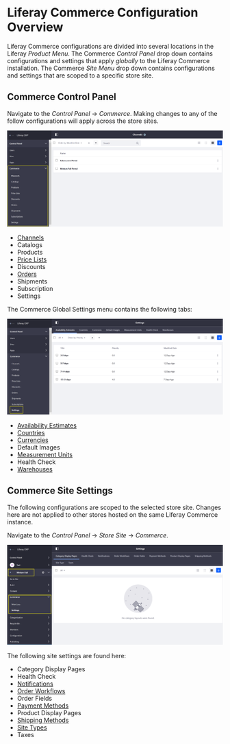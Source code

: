 # Liferay Commerce Configuration Overview

Liferay Commerce configurations are divided into several locations in the Liferay _Product Menu_. The Commerce _Control Panel_ drop down contains configurations and settings that apply _globally_ to the Liferay Commerce installation. The Commerce _Site Menu_ drop down contains configurations and settings that are scoped to a specific store site.

## Commerce Control Panel

Navigate to the _Control Panel_ → _Commerce_. Making changes to any of the follow configurations will apply across the store sites.

![Global Commerce Settings](./liferay-commerce-configuration-overview/images/01.png)

* [Channels](../catalog/managing-channels.md)
* Catalogs
* Products
* [Price Lists](../catalog/creating-a-price-list.md)
* Discounts
* [Orders](../sales/orders-menu.md)
* Shipments
* Subscription
* Settings

The Commerce Global Settings menu contains the following tabs:

![Commerce Global Settings Tab](./liferay-commerce-configuration-overview/images/02.png)

* [Availability Estimates](../catalog/availability-estimates.md)
* [Countries](../getting-started/country-options.md)
* [Currencies](../getting-started/currencies.md)
* Default Images
* [Measurement Units](../sales/measurement-units.md)
* Health Check
* [Warehouses](../../catalog/managing-inventory/warehouse-reference-guide/README.md)

## Commerce Site Settings

The following configurations are scoped to the selected store site. Changes here are not applied to other stores hosted on the same Liferay Commerce instance.

Navigate to the _Control Panel_ → _Store Site_ → _Commerce_.

![Minium Full Site Settings](./liferay-commerce-configuration-overview/images/03.png)

The following site settings are found here:

* Category Display Pages
* Health Check
* [Notifications](../marketing/automating-store-emails-by-using-notification-templates.md)
* [Order Workflows](../sales/order-workflows.md)
* Order Fields
* [Payment Methods](../getting-started/payments.md)
* Product Display Pages
* [Shipping Methods](../sales/shipping.md)
* [Site Types](../getting-started/sites-and-site-types.md)
* Taxes
